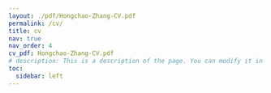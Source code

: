 ```yaml
---
layout: ./pdf/Hongchao-Zhang-CV.pdf
permalink: /cv/
title: cv
nav: true
nav_order: 4
cv_pdf: Hongchao-Zhang-CV.pdf
# description: This is a description of the page. You can modify it in 'pages/_cv.md'. You can also change or remove the top pdf download button.
toc:
  sidebar: left
---
```

